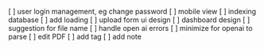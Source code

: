 [ ] user login management, eg change password
[ ] mobile view
[ ] indexing database
[ ] add loading
[ ] upload form ui design
[ ] dashboard design
[ ] suggestion for file name
[ ] handle open ai errors
[ ] minimize for openai to parse
[ ] edit PDF
[ ] add tag
[ ] add note
